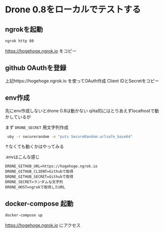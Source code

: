 # Drone 0.8をローカルでテストする

## ngrokを起動

```bash
ngrok http 80
```

https://hogehoge.ngrok.io をコピー

## github OAuthを登録

上記https://hogehoge.ngrok.io を使ってOAuth作成
Client IDとSecretをコピー

## env作成

先にenv作成しないとdrone 0.8は動かない
qiita的にはとりあえずlocalhostで動かしているが

まず `DRONE_SECRET` 用文字列作成

```bash
 uby -r securerandom -e "puts SecureRandom.urlsafe_base64"
```

↑なくても動くかはやってみる

.envはこんな感じ

```text
DRONE_GITHUB_URL=https://hogehoge.ngrok.io
DRONE_GITHUB_CLIENT=Githubで取得
DRONE_GITHUB_SECRET=Githubで取得
DRONE_SECRET=ランダムな文字列
DRONE_HOST=ngrokで取得したURL
```

## docker-compose 起動

```bash
docker-compose up
```

https://hogehoge.ngrok.io にアクセス
